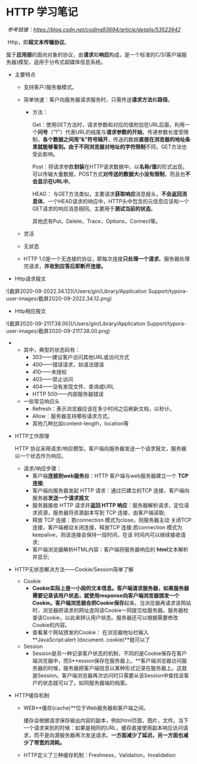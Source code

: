 # HTTP 学习笔记

​	*参考链接：https://blog.csdn.net/coding93694/article/details/53523942*

​	Http，即**超文本传输协议**。

​	属于**应用层**的面向对象的协议，由**请求**和**响应**构成，是一个标准的C/S(客户端服务器)模型，适用于分布式超媒体信息系统。

- 主要特点

  - 支持客户/服务器模式。

  - 简单快速：客户向服务器请求服务时，只需传送**请求方法**和**路径**。

    - 方法：

      Get：使用GET方法时，请求参数和对应的值附加在URL后面，利用一个**问号**（“?”）代表URL的结尾与**请求参数的开始**，传递参数长度受限制，**各个数据之间用”&”符号隔开**，传送的数据**直接在浏览器的地址条里就能够看到。**由于不同浏览器对地址的字符**限制**不同，GET方法也受此影响。

      Post：将请求参数**封装**在HTTP请求数据中，以**名称/值**的形式出现，可以传输大量数据，POST方式**对传送的数据大小没有限制**，而且也**不会显示在URL中**。

      HEAD： 与GET方法类似，主要请求**获取响应**消息报头，**不会返回消息体**。一个HEAD请求的响应中，HTTP头中包含的元信息应该和一个GET请求的响应消息相同。主要用于**测试当前的状态**。

      其他还有Put，Delete，Trace，Options，Connect等。

  - 灵活
  - 无状态
  - HTTP 1.0是一个无连接的协议，即每次连接**只处理一个请求**。服务器处理完请求，**并收到应答后即断开连接。**

- Http请求报文

![截屏2020-09-2022.34.12](/Users/gin/Library/Application Support/typora-user-images/截屏2020-09-2022.34.12.png)

- Http相应报文

  

![截屏2020-09-2117.38.00](/Users/gin/Library/Application Support/typora-user-images/截屏2020-09-2117.38.00.png)

- 
  - 其中，典型的状态码有：
    - 303——建议客户访问其他URL或访问方式
    - 400——错误请求，如语法错误
    - 410——未授权
    - 403——禁止访问
    - 404——没有发现文件、查询或URL
    - HTTP 500——内部服务器错误
  - 一些常见响应头
    - Refresh：表示浏览器应该在多少时间之后刷新文档，以秒计。
    - Allow：服务器支持哪些请求方式。
    - 其他几种比如content-length，location等

- HTTP工作原理

  HTTP 协议采用请求/响应模型。客户端向服务器发送一个请求报文，服务器以一个状态作为响应。

  - 请求/响应步骤：
    - 客户端**连接到web服务**器：HTTP 客户端与web服务器建立一个 **TCP 连接**;
    - 客户端向服务器发起 HTTP 请求：通过已建立的TCP 连接，客户端向服务器**发送一个请求报文**
    - 服务器接收 HTTP 请求并**返回 HTTP 响应**：服务器解析请求，定位请求资源，服务器将资源副本写到 TCP 连接，由客户端读取;
    - 释放 TCP 连接：若connection 模式为close，则服务器主动 关闭TCP 连接，客户端被动关闭连接，释放TCP 连接;若connection 模式为keepalive，则该连接会保持一段时间，在该 时间内可以继续接收请求;
    - 客户端浏览器解析HTML内容：客户端将服务器响应的 **html**文本解析并显示;

- HTTP无状态解决方法——Cookie/Session简单了解

  - Cookie
    - **Cookie实际上是一小段的文本信息。**客户端请求服务器，如果服务器需要记录该用户状态，就使用response向客户端浏览器颁发一个Cookie。客户端浏览器会把Cookie**保存**起来。当浏览器再请求该网站时，浏览器把请求的网址连同该Cookie一同提交给服务器。服务器检查该Cookie，以此来辨认用户状态。服务器还可以根据需要修改Cookie的内容。
    - 查看某个网站颁发的Cookie： 在浏览器地址栏输入**JavaScript:alert (document. cookie)**就可以了
  - Session
    - Session是另一种记录客户状态的机制，不同的是Cookie保存在客户端浏览器中，而S**ession保存在服务器上。**客户端浏览器访问服务器的时候，服务器把客户端信息以某种形式记录在服务器上。这就是Session。客户端浏览器再次访问时只需要从该Session中查找该客户的状态就可以了。如同服务器端的档案。

- HTTP缓存机制

  - WEB**缓存(cache)**位于Web服务器和客户端之间。

    缓存会根据请求保存输出内容的副本，例如html页面，图片，文件。当下一个请求来到的时候：如果是相同的URL，缓存直接使用副本响应访问请求，而不是向源服务器再次发送请求。**一方面减少了延迟，另一方面也减少了带宽的消耗。**

  - HTTP定义了三种缓存机制：Freshness，Validation，Invalidation

  　　

